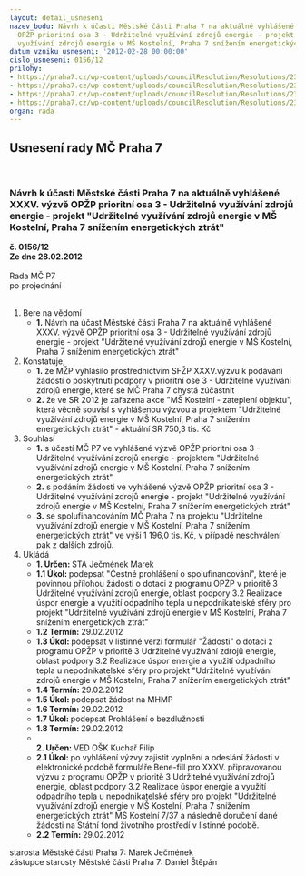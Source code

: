 ```yaml
---
layout: detail_usneseni
nazev_bodu: Návrh k účasti Městské části Praha 7 na aktuálně vyhlášené XXXV. výzvě
  OPŽP prioritní osa 3 - Udržitelné využívání zdrojů energie - projekt "Udržitelné
  využívání zdrojů energie v MŠ Kostelní, Praha 7 snížením energetických ztrát"
datum_vzniku_usneseni: '2012-02-28 00:00:00'
cislo_usneseni: 0156/12
prilohy:
- https://praha7.cz/wp-content/uploads/councilResolution/Resolutions/23034/12-12-n%c3%a1vrh_usnesen%c3%ad_zm%c4%8d-r.2012.doc
- https://praha7.cz/wp-content/uploads/councilResolution/Resolutions/23034/12-12-%c4%8dest.prohl._o_spolufin.doc
- https://praha7.cz/wp-content/uploads/councilResolution/Resolutions/23034/12-12-dopis_na_mhmp.doc
- https://praha7.cz/wp-content/uploads/councilResolution/Resolutions/23034/12-12-prohl%c3%a1%c5%a1en%c3%ad_o_bezdlu%c5%benosti.doc
organ: rada
---
```

<div id="ucUsn_pList" class="usn">
	<span><h2>Usnesení rady MČ Praha 7 </h2>
<br></span><div class="standBody">
<span><h3>Návrh k účasti Městské části Praha 7 na aktuálně vyhlášené XXXV. výzvě OPŽP prioritní osa 3 - Udržitelné využívání zdrojů energie - projekt "Udržitelné využívání zdrojů energie v MŠ Kostelní, Praha 7 snížením energetických ztrát"</h3></span><div class="center">
		<strong>č. 0156/12</strong><br>
	</div>
<div class="center">
		<strong>Ze dne 28.02.2012</strong><br><br>
	</div>Rada MČ P7<br> po projednání<br><br><ol>
<li>Bere na vědomí<ul><li>
<strong>1.</strong> Návrh na účast Městské části Praha 7 na aktuálně vyhlášené XXXV. výzvě OPŽP prioritní osa 3 - Udržitelné využívání zdrojů energie - projekt "Udržitelné využívání zdrojů energie v MŠ Kostelní, Praha 7 snížením energetických ztrát"</li></ul>
</li>
<li>Konstatuje,<ul>
<li>
<strong>1.</strong> že MŽP vyhlásilo prostřednictvím SFŽP XXXV.výzvu k podávání žádostí o poskytnutí podpory v prioritní ose 3 - Udržitelné využívání zdrojů energie, které se MČ Praha 7 chystá zúčastnit</li>
<li>
<strong>2.</strong> že ve SR 2012 je zařazena akce "MŠ Kostelní - zateplení objektu", která věcně souvisí s vyhlášenou výzvou a projektem "Udržitelné využívání zdrojů energie v MŠ Kostelní, Praha 7 snížením energetických ztrát" - aktuální SR 750,3 tis. Kč</li>
</ul>
</li>
<li>Souhlasí<ul>
<li>
<strong>1.</strong> s účastí MČ P7 ve vyhlášené výzvě OPŽP prioritní osa 3 - Udržitelné využívání zdrojů energie - projektem "Udržitelné využívání zdrojů energie v MŠ Kostelní, Praha 7 snížením energetických ztrát"</li>
<li>
<strong>2.</strong> s podáním žádosti ve vyhlášené výzvě OPŽP prioritní osa 3 - Udržitelné využívání zdrojů energie - projekt "Udržitelné využívání zdrojů energie v MŠ Kostelní, Praha 7 snížením energetických ztrát"</li>
<li>
<strong>3.</strong> se spolufinancováním MČ Praha 7 na  projektu "Udržitelné využívání zdrojů energie v MŠ Kostelní, Praha 7 snížením energetických ztrát" ve výši 1 196,0 tis. Kč, v případě neschválení pak z dalších zdrojů.</li>
</ul>
</li>
<li>Ukládá<ul>
<li>
<strong>1. Určen: </strong>STA Ječmének Marek</li>
<li>
<strong>1.1 Úkol: </strong>podepsat "Čestné prohlášení o spolufinancování", které je povinnou přílohou žádosti o dotaci z programu OPŽP v prioritě 3 Udržitelné využívání zdrojů energie, oblast podpory 3.2 Realizace úspor energie a využití odpadního tepla u nepodnikatelské sféry pro projekt "Udržitelné využívání zdrojů energie v MŠ Kostelní, Praha 7 snížením energetických ztrát"     </li>
<li>
<strong>1.2 Termín: </strong>29.02.2012</li>
<li>
<strong>1.3 Úkol: </strong>podepsat v listinné verzi formulář  "Žádosti" o dotaci z programu OPŽP v prioritě 3 Udržitelné využívání zdrojů energie, oblast podpory 3.2 Realizace úspor energie a využití odpadního tepla u nepodnikatelské sféry pro projekt "Udržitelné využívání zdrojů energie v MŠ Kostelní, Praha 7 snížením energetických ztrát"     </li>
<li>
<strong>1.4 Termín: </strong>29.02.2012</li>
<li>
<strong>1.5 Úkol: </strong>podepsat žádost na MHMP</li>
<li>
<strong>1.6 Termín: </strong>29.02.2012</li>
<li>
<strong>1.7 Úkol: </strong>podepsat Prohlášení o bezdlužnosti</li>
<li>
<strong>1.8 Termín: </strong>29.02.2012</li>
<li>
<strong><br>2. Určen: </strong>VED OŠK Kuchař Filip</li>
<li>
<strong>2.1 Úkol: </strong>po vyhlášení výzvy zajistit vyplnění a odeslání žádosti v elektronické podobě formuláře Bene-fill pro XXXV. připravovanou výzvu z programu OPŽP v prioritě 3 Udržitelné využívání zdrojů energie, oblast podpory 3.2 Realizace úspor energie a využití odpadního tepla u nepodnikatelské sféry pro projekt "Udržitelné využívání zdrojů energie v MŠ Kostelní, Praha 7 snížením energetických ztrát" MŠ Kostelní 7/37 a následně doručení dané žádosti na Státní fond životního prostředí v listinné podobě.    </li>
<li>
<strong>2.2 Termín: </strong>29.02.2012</li>
</ul>
</li>
</ol>starosta Městské části Praha 7: Marek Ječmének<br>zástupce starosty Městské části Praha 7: Daniel Štěpán 
</div>
</div>